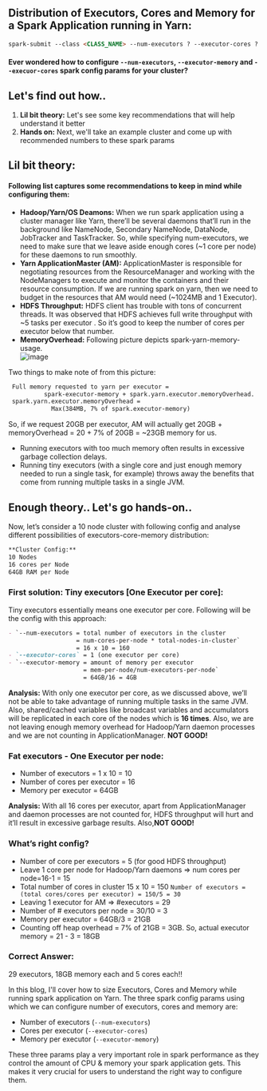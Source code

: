## Distribution of Executors, Cores and Memory for a Spark Application running in Yarn:
```markdown
spark-submit --class <CLASS_NAME> --num-executors ? --executor-cores ? --executor-memory ? ....
```
#### Ever wondered how to configure `--num-executors`, `--executor-memory` and `--execuor-cores` spark config params for your cluster?

## Let's find out how..
1. **Lil bit theory:** Let's see some key recommendations that will help understand it better
2. **Hands on:** Next, we'll take an example cluster and come up with recommended numbers to these spark params

## Lil bit theory:
#### Following list captures some recommendations to keep in mind while configuring them:
- **Hadoop/Yarn/OS Deamons:** When we run spark application using a cluster manager like Yarn,  there’ll be several daemons that’ll run in the background like NameNode, Secondary NameNode, DataNode, JobTracker and TaskTracker. So, while specifying num-executors, we need to make sure that we leave aside enough cores (~1 core per node) for these daemons to run smoothly. 
- **Yarn ApplicationMaster (AM):** ApplicationMaster is responsible for negotiating resources from the ResourceManager and working with the NodeManagers to execute and monitor the containers and their resource consumption. If we are running spark on yarn, then we need to budget in the resources that AM would need (~1024MB and 1 Executor).
- **HDFS Throughput:** HDFS client has trouble with tons of concurrent threads. It was observed that HDFS achieves full write throughput with ~5 tasks per executor . So it’s good to keep the number of cores per executor below that number.
- **MemoryOverhead:** Following picture depicts spark-yarn-memory-usage.   
![image](https://user-images.githubusercontent.com/22542670/27395274-de840270-56cc-11e7-8f3a-f78c4eecdac8.png)


Two things to make note of from this picture:
```markdown
 Full memory requested to yarn per executor =
          spark-executor-memory + spark.yarn.executor.memoryOverhead.
 spark.yarn.executor.memoryOverhead = 
        	Max(384MB, 7% of spark.executor-memory)
```
So, if we request 20GB per executor, AM will actually get 20GB + memoryOverhead = 20 + 7% of 20GB = ~23GB memory for us.
- Running executors with too much memory often results in excessive garbage collection delays.
- Running tiny executors (with a single core and just enough memory needed to run a single task, for example) throws away the benefits that come from running multiple tasks in a single JVM.

## Enough theory.. Let's go hands-on..
Now, let’s consider a 10 node cluster with following config and analyse different possibilities of executors-core-memory distribution:
```markdown
**Cluster Config:**
10 Nodes
16 cores per Node
64GB RAM per Node
```
### First solution: Tiny executors [One Executor per core]:  
Tiny executors essentially means one executor per core. Following will be the config with this approach:
```markdown
- `--num-executors = total number of executors in the cluster
                   = num-cores-per-node * total-nodes-in-cluster` 
                   = 16 x 10 = 160
- `--executor-cores` = 1 (one executor per core)
- `--executor-memory = amount of memory per executor
                     = mem-per-node/num-executors-per-node`
                     = 64GB/16 = 4GB
```
**Analysis:** With only one executor per core, as we discussed above, we’ll not be able to take advantage of running multiple tasks in the same JVM. Also, shared/cached variables like broadcast variables and accumulators will be replicated in each core of the nodes which is **16 times**. Also, we are not leaving enough memory overhead for Hadoop/Yarn daemon processes and we are not counting in ApplicationManager. **NOT GOOD!**
### Fat executors - One Executor per node:
- Number of executors = 1 x 10 = 10
- Number of cores per executor = 16
- Memory per executor = 64GB


**Analysis:** With all 16 cores per executor, apart from ApplicationManager and daemon processes are not counted for, HDFS throughput will hurt and it’ll result in excessive garbage results. Also,**NOT GOOD!**

### What’s right config?
- Number of core per executors = 5 (for good HDFS throughput)
- Leave 1 core per node for Hadoop/Yarn daemons => num cores per node=16-1 = 15
- Total number of cores in cluster 15 x 10 = 150
```Number of executors = (total cores/cores per executor) = 150/5 = 30```
- Leaving 1 executor for AM => #executors = 29
- Number of # executors per node = 30/10 = 3
- Memory per executor = 64GB/3 = 21GB
- Counting off heap overhead = 7% of 21GB = 3GB. So, actual executor memory = 21 - 3 = 18GB

### Correct Answer: 
29 executors, 18GB memory each and 5 cores each!!


In this blog, I'll cover how to size Executors, Cores and Memory while running spark application on Yarn. The three spark config params using which we can configure number of executors, cores and memory are:
- Number of executors (`--num-executors`)
- Cores per executor (`--executor-cores`) 
- Memory per executor (`--executor-memory`)

These three params play a very important role in spark performance as they control the amount of CPU & memory your spark application gets. This makes it very crucial for users to understand the right way to configure them. 
